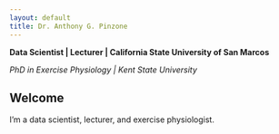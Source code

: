 ```yaml
---
layout: default
title: Dr. Anthony G. Pinzone
---
```


**Data Scientist | Lecturer | California State University of San Marcos**

_PhD in Exercise Physiology | Kent State University_

## Welcome

I’m a data scientist, lecturer, and exercise physiologist.
